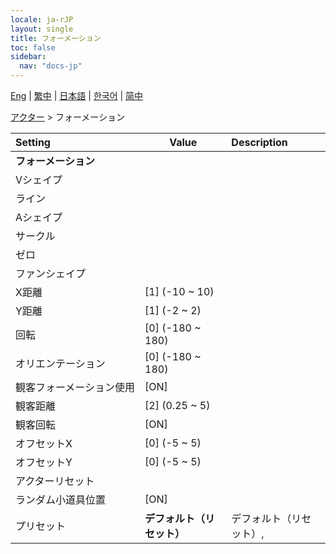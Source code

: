 ```yaml
---
locale: ja-rJP
layout: single
title: フォーメーション
toc: false
sidebar:
  nav: "docs-jp"
---
```

[Eng](/dancexr/menu/2025.4/actors/formation) | [繁中](/tw/dancexr/menu/2025.4/actors/formation) | [日本語](/jp/dancexr/menu/2025.4/actors/formation) | [한국어](/kr/dancexr/menu/2025.4/actors/formation) | [简中](/zh/dancexr/menu/2025.4/actors/formation)

[アクター](../menu#アクター) > フォーメーション



| Setting | Value | Description |
| :--- | --- | :--- |
|<nobr><b>フォーメーション</b></nobr>|| 
|<nobr>Vシェイプ</nobr>|| 
|<nobr>ライン</nobr>|| 
|<nobr>Aシェイプ</nobr>|| 
|<nobr>サークル</nobr>|| 
|<nobr>ゼロ</nobr>|| 
|<nobr>ファンシェイプ</nobr>|| 
|<nobr>X距離</nobr>| [1] (-10 ~ 10) | 
|<nobr>Y距離</nobr>| [1] (-2 ~ 2) | 
|<nobr>回転</nobr>| [0] (-180 ~ 180) | 
|<nobr>オリエンテーション</nobr>| [0] (-180 ~ 180) | 
|<nobr>観客フォーメーション使用</nobr>| [ON] | 
|<nobr>観客距離</nobr>| [2] (0.25 ~ 5) | 
|<nobr>観客回転</nobr>| [ON] | 
|<nobr>オフセットX</nobr>| [0] (-5 ~ 5) | 
|<nobr>オフセットY</nobr>| [0] (-5 ~ 5) | 
|<nobr>アクターリセット</nobr>|| 
|<nobr>ランダム小道具位置</nobr>| [ON] | 
|<nobr>プリセット</nobr>| **デフォルト（リセット）** | デフォルト（リセット）,  |

